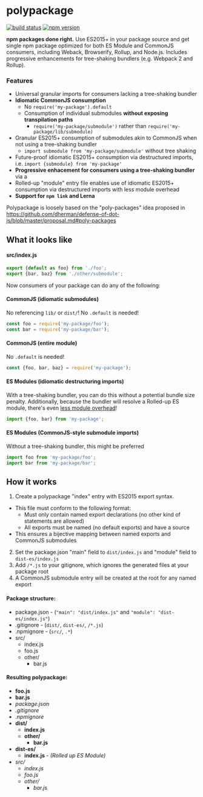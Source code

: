 # polypackage
[![build status][build-badge]][build-href]
[![npm version][npm-badge]][npm-href]

**npm packages done right.** Use ES2015+ in your package source and get single npm package optimized for both ES Module and CommonJS consumers, including Weback, Browserify, Rollup, and Node.js. Includes progressive enhancements for tree-shaking bundlers (e.g. Webpack 2 and Rollup).

### Features
* Universal granular imports for consumers lacking a tree-shaking bundler
 * **Idiomatic CommonJS consumption**
    * No `require('my-package').default`
    * Consumption of individual submodules **without exposing transpilation paths**
      * `require('my-package/submodule')` rather than `require('my-package/lib/submodule)`
 * Granular ES2015+ consumption of submodules akin to CommonJS when not using a tree-shaking bundler
      * `import submodule from 'my-package/submodule'` without tree shaking
 * Future-proof idiomatic ES2015+ consumption via destructured imports, i.e. `import {submodule} from 'my-package'`
* **Progressive enhacement for consumers using a tree-shaking bundler** via a 
 * Rolled-up "module" entry file enables use of idiomatic ES2015+ consumption via destructured imports with less module overhead
* **Support for `npm link` and Lerna**

Polypackage is loosely based on the "poly-packages" idea proposed in https://github.com/dherman/defense-of-dot-js/blob/master/proposal.md#poly-packages

## What it looks like

#### src/index.js
```js
export {default as foo} from './foo';
export {bar, baz} from './other/submodule';
```

Now consumers of your package can do any of the following:

#### CommonJS (idiomatic submodules)
No referencing `lib/` or `dist/`! No `.default` is needed!
```js
const foo = require('my-package/foo');
const bar = require('my-package/bar');
```

#### CommonJS (entire module)
No `.default` is needed!
```js
const {foo, bar, baz} = require('my-package');
```

#### ES Modules (idiomatic destructuring imports)
With a tree-shaking bundler, you can do this without a potential bundle size penalty. Additionally, because the bundler will resolve a Rolled-up ES module, there's even [less module overhead](https://nolanlawson.com/2016/08/15/the-cost-of-small-modules/)!
```js
import {foo, bar} from 'my-package';
```

#### ES Modules (CommonJS-style submodule imports)
Without a tree-shaking bundler, this might be preferred
```js
import foo from 'my-package/foo';
import bar from 'my-package/bar';
```

## How it works

1. Create a polypackage "index" entry with ES2015 export syntax.
 - This file must conform to the following format:
    - Must only contain named export declarations (no other kind of statements are allowed)
    - All exports must be named (no default exports) and have a source
 - This ensures a bijective mapping between named exports and CommonJS submodules
2. Set the package.json "main" field to `dist/index.js` and "module" field to `dist-es/index.js`
3. Add `/*.js` to your gitignore, which ignores the generated files at your package root
4. A CommonJS submodule entry will be created at the root for any named export

#### Package structure:

* package.json - (`"main": "dist/index.js"` and `"module": "dist-es/index.js"`)
* .gitignore - (`dist/`, `dist-es/`, `/*.js`)
* .npmignore - (`src/`, `.*`)
* src/
  * index.js
  * foo.js
  * other/
    * bar.js

#### Resulting polypackage:

* **foo.js**
* **bar.js**
* *package.json*
* *.gitignore*
* *.npmignore*
* **dist/**
  * **index.js**
  * **other/**
    * **bar.js**
* **dist-es/**
  * **index.js** - *(Rolled up ES Module)*
* *src/*
  * *index.js*
  * *foo.js*
  * *other/*
    * *bar.js*



[build-badge]: https://travis-ci.org/rtsao/polypackage.svg?branch=master
[build-href]: https://travis-ci.org/rtsao/polypackage
[npm-badge]: https://badge.fury.io/js/polypackage-core.svg
[npm-href]: https://www.npmjs.com/package/polypackage-core
